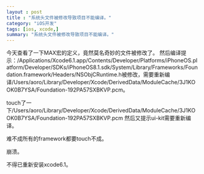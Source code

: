 ```yaml
---
layout : post
title : "系统头文件被修改导致项目不能编译。"
category: "iOS开发"
tags: [ios, xcode,]
summary: "系统头文件被修改导致项目不能编译。"
---
```


今天查看了一下MAX宏的定义，竟然莫名奇妙的文件被修改了。
然后编译提示：/Applications/Xcode6.1.app/Contents/Developer/Platforms/iPhoneOS.platform/Developer/SDKs/iPhoneOS8.1.sdk/System/Library/Frameworks/Foundation.framework/Headers/NSObjCRuntime.h被修改，需要重新编译/Users/aoro/Library/Developer/Xcode/DerivedData/ModuleCache/3J1KOOK0B7YSA/Foundation-192PA57SXBKVP.pcm。

touch了一下/Users/aoro/Library/Developer/Xcode/DerivedData/ModuleCache/3J1KOOK0B7YSA/Foundation-192PA57SXBKVP.pcm
然后又提示ui-kit需要重新编译。

难不成所有的framework都要touch不成。

崩溃。

不得已重新安装xcode6.1。


